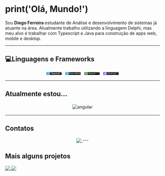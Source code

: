 # print('Olá, Mundo!')

Sou <strong> Diego Ferreira </strong> estudante de Análise e desenvolvimento de sistemas já atuante na área.
Atualmente trabalho utilizando a linguagem Delphi, mas meu alvo é trabalhar com Typescript e Java para construção de apps web, mobile e desktop.

---

## 💻Linguagens e Frameworks

<p align="center">

 <img src="https://github.com/di-ferreira/di-ferreira/blob/master/assets/frameworks/ReactJS.svg" alt="ReactJS" style="vertical-align:top; margin:4px; width:50px;">
 
 <img src="https://github.com/di-ferreira/di-ferreira/blob/master/assets/frameworks/React_native.svg" alt="React Native" style="vertical-align:top; margin:4px; width:50px;"> 
 
 <img src="https://github.com/di-ferreira/di-ferreira/blob/master/assets/frameworks/NodeJS.svg" alt="Node JS" style="vertical-align:top; margin:4px; width:50px;">

 <img src="https://github.com/di-ferreira/di-ferreira/blob/master/assets/frameworks/Bootstrap.svg" alt="Node JS" style="vertical-align:top; margin:4px; width:50px;">

---

</p>

## Atualmente estou...

<p align="center">

 <img src="https://github.com/Quadrified/Quadrified/blob/master/assets/svg/dev/frameworks/angular.svg" alt="angular" style="vertical-align:top; margin:4px">

---

</p>

## Contatos

<p align="center">

 <a href="https://github.com/anuraghazra/github-readme-stats">
  <img align="center" src="https://github-readme-stats.vercel.app/api/pin/?username=anuraghazra&repo=github-readme-stats" />
</a>
---
</p>

## Mais alguns projetos

<a href="https://github.com/anuraghazra/github-readme-stats">
  <img align="center" src="https://github-readme-stats.vercel.app/api/pin/?username=anuraghazra&repo=github-readme-stats" />
</a>
<a href="https://github.com/anuraghazra/convoychat">
  <img align="center" src="https://github-readme-stats.vercel.app/api/pin/?username=anuraghazra&repo=convoychat" />
</a>
